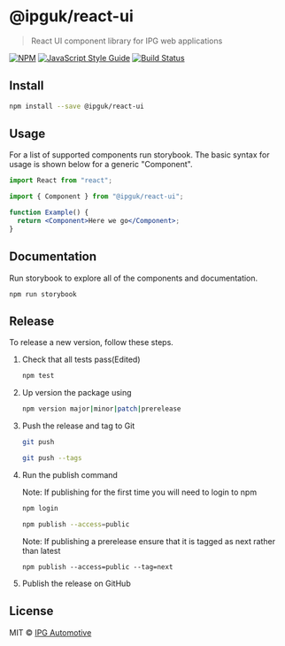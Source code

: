 # @ipguk/react-ui

> React UI component library for IPG web applications

[![NPM](https://img.shields.io/npm/v/@ipguk/react-ui.svg)](https://www.npmjs.com/package/@ipguk/react-ui) [![JavaScript Style Guide](https://img.shields.io/badge/code_style-standard-brightgreen.svg)](https://standardjs.com) [![Build Status](https://github.com/IPG-Automotive-UK/react-ui/workflows/Tests/badge.svg)](https://github.com/IPG-Automotive-UK/react-ui/actions)

## Install

```bash
npm install --save @ipguk/react-ui
```

## Usage

For a list of supported components run storybook. The basic syntax for usage is shown below for a generic "Component".

```jsx
import React from "react";

import { Component } from "@ipguk/react-ui";

function Example() {
  return <Component>Here we go</Component>;
}
```

## Documentation

Run storybook to explore all of the components and documentation.
```
npm run storybook
```

## Release

To release a new version, follow these steps.

1. Check that all tests pass(Edited)

   ```bash
   npm test
   ```

2. Up version the package using

   ```bash
   npm version major|minor|patch|prerelease

   ```

3. Push the release and tag to Git

   ```bash
   git push

   ```
   
   ```bash
   git push --tags

   ```

4. Run the publish command

   Note: If publishing for the first time you will need to login to npm
   ```bash
   npm login

   ```

   ```bash
   npm publish --access=public
   ```

    Note: If publishing a prerelease ensure that it is tagged as next rather than latest

    ```
    npm publish --access=public --tag=next
    ```

5. Publish the release on GitHub

## License

MIT © [IPG Automotive](https://ipg-automotive.com/)
